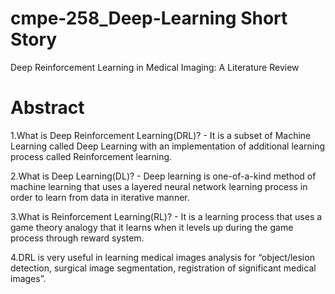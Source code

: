 # cmpe-258_Deep-Learning Short Story 

Deep Reinforcement Learning in Medical Imaging: A Literature Review

# Abstract

1.What is Deep Reinforcement Learning(DRL)?
    - It is a subset of Machine Learning called Deep Learning with an implementation
    of additional learning process called Reinforcement learning.
    
2.What is Deep Learning(DL)?
    - Deep learning is one-of-a-kind method of machine learning that uses a layered 
    neural network learning process in order to learn from data in iterative manner. 
    
3.What is Reinforcement Learning(RL)?
    - It is a learning process that uses a game theory analogy that it learns when it
    levels up during the game process through reward system.
    
4.DRL is very useful in learning medical images analysis for “object/lesion detection, 
   surgical image segmentation, registration of significant medical images”. 

